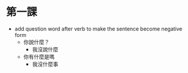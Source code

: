 # 第一課

- add question word after verb to make the sentence become negative form
  - 你說什麼？
    - 我沒說什麼
  - 你有什麼是嗎
    - 我沒什麼事
